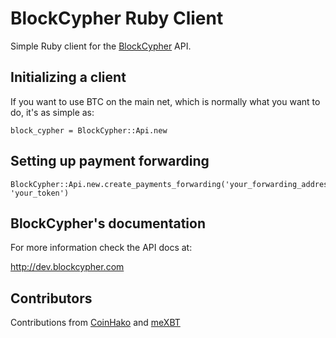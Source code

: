 # BlockCypher Ruby Client

Simple Ruby client for the [BlockCypher](http://www.blockcypher.com) API.

## Initializing a client

If you want to use BTC on the main net, which is normally what you want to do, it's as simple as:

    block_cypher = BlockCypher::Api.new

## Setting up payment forwarding

    BlockCypher::Api.new.create_payments_forwarding('your_forwarding_addresss', 'your_token')

## BlockCypher's documentation

For more information check the API docs at:

http://dev.blockcypher.com

## Contributors

Contributions from [CoinHako](http://www.coinhako.com) and [meXBT](https://mexbt.com)